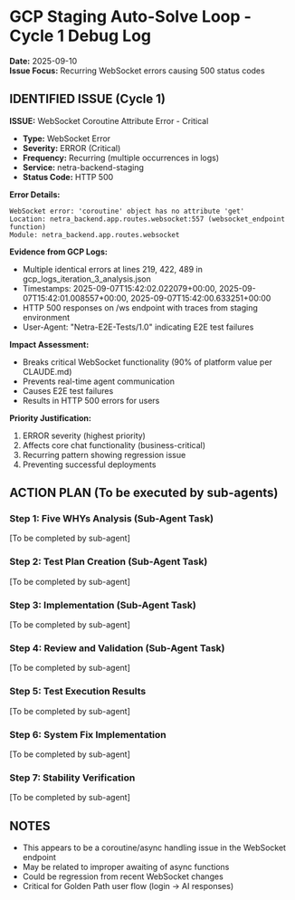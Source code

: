 # GCP Staging Auto-Solve Loop - Cycle 1 Debug Log
**Date:** 2025-09-10  
**Issue Focus:** Recurring WebSocket errors causing 500 status codes

## IDENTIFIED ISSUE (Cycle 1)

**ISSUE:** WebSocket Coroutine Attribute Error - Critical
- **Type:** WebSocket Error  
- **Severity:** ERROR (Critical)
- **Frequency:** Recurring (multiple occurrences in logs)
- **Service:** netra-backend-staging
- **Status Code:** HTTP 500

**Error Details:**
```
WebSocket error: 'coroutine' object has no attribute 'get'
Location: netra_backend.app.routes.websocket:557 (websocket_endpoint function)
Module: netra_backend.app.routes.websocket
```

**Evidence from GCP Logs:**
- Multiple identical errors at lines 219, 422, 489 in gcp_logs_iteration_3_analysis.json
- Timestamps: 2025-09-07T15:42:02.022079+00:00, 2025-09-07T15:42:01.008557+00:00, 2025-09-07T15:42:00.633251+00:00
- HTTP 500 responses on /ws endpoint with traces from staging environment
- User-Agent: "Netra-E2E-Tests/1.0" indicating E2E test failures

**Impact Assessment:**
- Breaks critical WebSocket functionality (90% of platform value per CLAUDE.md)
- Prevents real-time agent communication
- Causes E2E test failures
- Results in HTTP 500 errors for users

**Priority Justification:**
1. ERROR severity (highest priority)
2. Affects core chat functionality (business-critical)
3. Recurring pattern showing regression issue
4. Preventing successful deployments

## ACTION PLAN (To be executed by sub-agents)

### Step 1: Five WHYs Analysis (Sub-Agent Task)
[To be completed by sub-agent]

### Step 2: Test Plan Creation (Sub-Agent Task)  
[To be completed by sub-agent]

### Step 3: Implementation (Sub-Agent Task)
[To be completed by sub-agent]

### Step 4: Review and Validation (Sub-Agent Task)
[To be completed by sub-agent]

### Step 5: Test Execution Results
[To be completed by sub-agent]

### Step 6: System Fix Implementation
[To be completed by sub-agent]

### Step 7: Stability Verification
[To be completed by sub-agent]

## NOTES
- This appears to be a coroutine/async handling issue in the WebSocket endpoint
- May be related to improper awaiting of async functions
- Could be regression from recent WebSocket changes
- Critical for Golden Path user flow (login → AI responses)